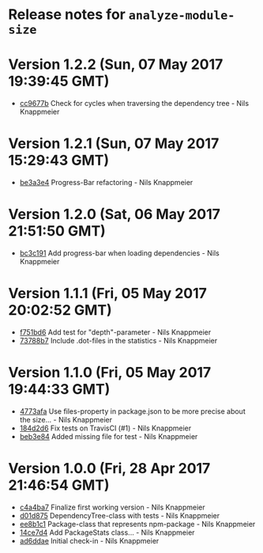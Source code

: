 # Release notes for `analyze-module-size`

<a name="current-release"></a>
# Version 1.2.2 (Sun, 07 May 2017 19:39:45 GMT)

* [cc9677b](https://github.com/nknapp/analyze-module-size/commit/cc9677b) Check for cycles when traversing the dependency tree - Nils Knappmeier

# Version 1.2.1 (Sun, 07 May 2017 15:29:43 GMT)

* [be3a3e4](https://github.com/nknapp/analyze-module-size/commit/be3a3e4) Progress-Bar refactoring - Nils Knappmeier

# Version 1.2.0 (Sat, 06 May 2017 21:51:50 GMT)

* [bc3c191](https://github.com/nknapp/analyze-module-size/commit/bc3c191) Add progress-bar when loading dependencies - Nils Knappmeier

# Version 1.1.1 (Fri, 05 May 2017 20:02:52 GMT)

* [f751bd6](https://github.com/nknapp/analyze-module-size/commit/f751bd6) Add test for "depth"-parameter - Nils Knappmeier
* [73788b7](https://github.com/nknapp/analyze-module-size/commit/73788b7) Include .dot-files in the statistics - Nils Knappmeier

# Version 1.1.0 (Fri, 05 May 2017 19:44:33 GMT)

* [4773afa](https://github.com/nknapp/analyze-module-size/commit/4773afa) Use files-property in package.json to be more precise about the size... - Nils Knappmeier
* [184d2d6](https://github.com/nknapp/analyze-module-size/commit/184d2d6) Fix tests on TravisCI (#1) - Nils Knappmeier
* [beb3e84](https://github.com/nknapp/analyze-module-size/commit/beb3e84) Added missing file for test - Nils Knappmeier

# Version 1.0.0 (Fri, 28 Apr 2017 21:46:54 GMT)

* [c4a4ba7](https://github.com/nknapp/analyze-module-size/commit/c4a4ba7) Finalize first working version - Nils Knappmeier
* [d01d875](https://github.com/nknapp/analyze-module-size/commit/d01d875) DependencyTree-class with tests - Nils Knappmeier
* [ee8b1c1](https://github.com/nknapp/analyze-module-size/commit/ee8b1c1) Package-class that represents npm-package - Nils Knappmeier
* [14ce7d4](https://github.com/nknapp/analyze-module-size/commit/14ce7d4) Add PackageStats class... - Nils Knappmeier
* [ad6ddae](https://github.com/nknapp/analyze-module-size/commit/ad6ddae) Initial check-in - Nils Knappmeier
